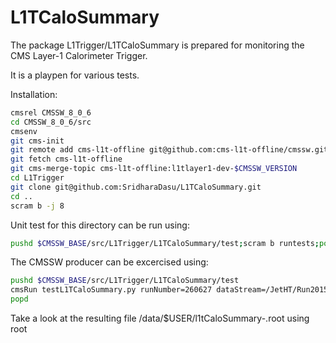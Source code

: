 # L1TCaloSummary

The package L1Trigger/L1TCaloSummary is prepared for monitoring the CMS Layer-1 Calorimeter Trigger.

It is a playpen for various tests.

Installation:

```bash
cmsrel CMSSW_8_0_6
cd CMSSW_8_0_6/src
cmsenv
git cms-init
git remote add cms-l1t-offline git@github.com:cms-l1t-offline/cmssw.git
git fetch cms-l1t-offline
git cms-merge-topic cms-l1t-offline:l1tlayer1-dev-$CMSSW_VERSION
cd L1Trigger
git clone git@github.com:SridharaDasu/L1TCaloSummary.git
cd ..
scram b -j 8
```

Unit test for this directory can be run using:

```bash
pushd $CMSSW_BASE/src/L1Trigger/L1TCaloSummary/test;scram b runtests;popd
```

The CMSSW producer can be excercised using:

```bash
pushd $CMSSW_BASE/src/L1Trigger/L1TCaloSummary/test
cmsRun testL1TCaloSummary.py runNumber=260627 dataStream=/JetHT/Run2015D-v1/RAW
popd
```

Take a look at the resulting file /data/$USER/l1tCaloSummary-<runNumber>.root using root
